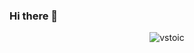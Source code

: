 ### Hi there 👋

<p align="center"><img src="https://github-readme-stats.vercel.app/api/top-langs?username=vstoic&show_icons=true&locale=en&layout=compact&theme=dracula" alt="vstoic" /></p>
